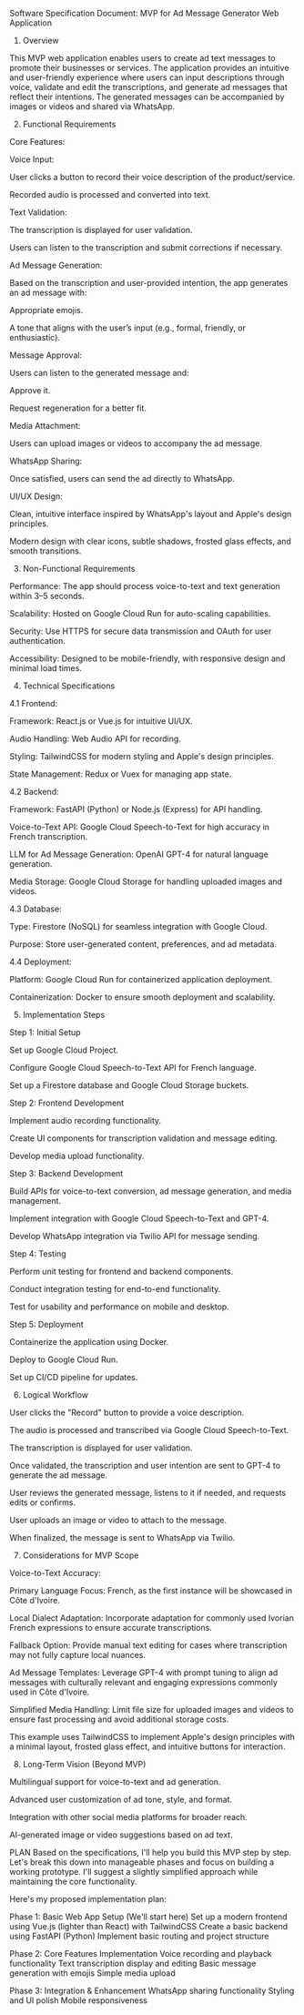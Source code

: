 Software Specification Document: MVP for Ad Message Generator Web Application

1. Overview

This MVP web application enables users to create ad text messages to promote their businesses or services. The application provides an intuitive and user-friendly experience where users can input descriptions through voice, validate and edit the transcriptions, and generate ad messages that reflect their intentions. The generated messages can be accompanied by images or videos and shared via WhatsApp.

2. Functional Requirements

Core Features:

Voice Input:

User clicks a button to record their voice description of the product/service.

Recorded audio is processed and converted into text.

Text Validation:

The transcription is displayed for user validation.

Users can listen to the transcription and submit corrections if necessary.

Ad Message Generation:

Based on the transcription and user-provided intention, the app generates an ad message with:

Appropriate emojis.

A tone that aligns with the user’s input (e.g., formal, friendly, or enthusiastic).

Message Approval:

Users can listen to the generated message and:

Approve it.

Request regeneration for a better fit.

Media Attachment:

Users can upload images or videos to accompany the ad message.

WhatsApp Sharing:

Once satisfied, users can send the ad directly to WhatsApp.

UI/UX Design:

Clean, intuitive interface inspired by WhatsApp's layout and Apple's design principles.

Modern design with clear icons, subtle shadows, frosted glass effects, and smooth transitions.

3. Non-Functional Requirements

Performance: The app should process voice-to-text and text generation within 3–5 seconds.

Scalability: Hosted on Google Cloud Run for auto-scaling capabilities.

Security: Use HTTPS for secure data transmission and OAuth for user authentication.

Accessibility: Designed to be mobile-friendly, with responsive design and minimal load times.

4. Technical Specifications

4.1 Frontend:

Framework: React.js or Vue.js for intuitive UI/UX.

Audio Handling: Web Audio API for recording.

Styling: TailwindCSS for modern styling and Apple's design principles.

State Management: Redux or Vuex for managing app state.

4.2 Backend:

Framework: FastAPI (Python) or Node.js (Express) for API handling.

Voice-to-Text API: Google Cloud Speech-to-Text for high accuracy in French transcription.

LLM for Ad Message Generation: OpenAI GPT-4 for natural language generation.

Media Storage: Google Cloud Storage for handling uploaded images and videos.

4.3 Database:

Type: Firestore (NoSQL) for seamless integration with Google Cloud.

Purpose: Store user-generated content, preferences, and ad metadata.

4.4 Deployment:

Platform: Google Cloud Run for containerized application deployment.

Containerization: Docker to ensure smooth deployment and scalability.

5. Implementation Steps

Step 1: Initial Setup

Set up Google Cloud Project.

Configure Google Cloud Speech-to-Text API for French language.

Set up a Firestore database and Google Cloud Storage buckets.

Step 2: Frontend Development

Implement audio recording functionality.

Create UI components for transcription validation and message editing.

Develop media upload functionality.

Step 3: Backend Development

Build APIs for voice-to-text conversion, ad message generation, and media management.

Implement integration with Google Cloud Speech-to-Text and GPT-4.

Develop WhatsApp integration via Twilio API for message sending.

Step 4: Testing

Perform unit testing for frontend and backend components.

Conduct integration testing for end-to-end functionality.

Test for usability and performance on mobile and desktop.

Step 5: Deployment

Containerize the application using Docker.

Deploy to Google Cloud Run.

Set up CI/CD pipeline for updates.

6. Logical Workflow

User clicks the "Record" button to provide a voice description.

The audio is processed and transcribed via Google Cloud Speech-to-Text.

The transcription is displayed for user validation.

Once validated, the transcription and user intention are sent to GPT-4 to generate the ad message.

User reviews the generated message, listens to it if needed, and requests edits or confirms.

User uploads an image or video to attach to the message.

When finalized, the message is sent to WhatsApp via Twilio.

7. Considerations for MVP Scope

Voice-to-Text Accuracy:

Primary Language Focus: French, as the first instance will be showcased in Côte d'Ivoire.

Local Dialect Adaptation: Incorporate adaptation for commonly used Ivorian French expressions to ensure accurate transcriptions.

Fallback Option: Provide manual text editing for cases where transcription may not fully capture local nuances.

Ad Message Templates: Leverage GPT-4 with prompt tuning to align ad messages with culturally relevant and engaging expressions commonly used in Côte d'Ivoire.

Simplified Media Handling: Limit file size for uploaded images and videos to ensure fast processing and avoid additional storage costs.


This example uses TailwindCSS to implement Apple's design principles with a minimal layout, frosted glass effect, and intuitive buttons for interaction.

8. Long-Term Vision (Beyond MVP)

Multilingual support for voice-to-text and ad generation.

Advanced user customization of ad tone, style, and format.

Integration with other social media platforms for broader reach.

AI-generated image or video suggestions based on ad text.


PLAN
Based on the specifications, I'll help you build this MVP step by step. Let's break this down into manageable phases and focus on building a working prototype. I'll suggest a slightly simplified approach while maintaining the core functionality.

Here's my proposed implementation plan:

Phase 1: Basic Web App Setup (We'll start here)
Set up a modern frontend using Vue.js (lighter than React) with TailwindCSS
Create a basic backend using FastAPI (Python)
Implement basic routing and project structure

Phase 2: Core Features Implementation
Voice recording and playback functionality
Text transcription display and editing
Basic message generation with emojis
Simple media upload

Phase 3: Integration & Enhancement
WhatsApp sharing functionality
Styling and UI polish
Mobile responsiveness